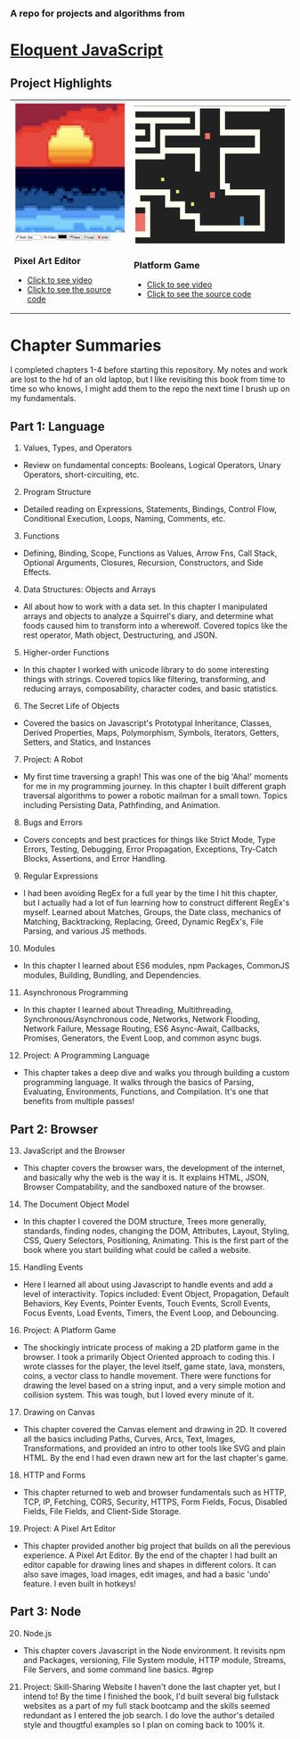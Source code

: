 ### A repo for projects and algorithms from
#  [Eloquent JavaScript](https://eloquentjavascript.net/)


## Project Highlights


<table><tbody><tr><td>
<img src='./public/pixel-art.png' height='250px'>

### Pixel Art Editor
- [Click to see video](https://twitter.com/CalebtheWood/status/1573384018569183233)
- [Click to see the source code](https://github.com/calebthewood/eloquentJS/blob/main/ch17-Game/scripts/game.js)

</td><td>

<img src='./public/platform-game.png' height='250px'>

### Platform Game
- [Click to see video](https://twitter.com/CalebtheWood/status/1571228695385481216)
- [Click to see the source code](https://github.com/calebthewood/eloquentJS/blob/main/ch19-PixelArtEditor/index.js)

</td></tr></tbody></table>




# Chapter Summaries
I completed chapters 1-4 before starting this repository. My notes and work are lost to the hd of an old laptop, but I like revisiting this book from time to time so who knows, I might add them to the repo the next time I brush up on my fundamentals.

## Part 1: Language
1. Values, Types, and Operators
- Review on fundamental concepts: Booleans, Logical Operators, Unary Operators, short-circuiting, etc.
2. Program Structure
- Detailed reading on Expressions, Statements, Bindings, Control Flow, Conditional Execution, Loops, Naming, Comments, etc.
3. Functions
- Defining, Binding, Scope, Functions as Values, Arrow Fns, Call Stack, Optional Arguments, Closures, Recursion, Constructors, and Side Effects.
4. Data Structures: Objects and Arrays
- All about how to work with a data set. In this chapter I manipulated arrays and objects to analyze a Squirrel's diary, and determine what foods caused him to transform into a wherewolf. Covered topics like the rest operator, Math object, Destructuring, and JSON.
5. Higher-order Functions
- In this chapter I worked with unicode library to do some interesting things with strings. Covered topics like filtering, transforming, and reducing arrays, composability, character codes, and basic statistics.
6. The Secret Life of Objects
- Covered the basics on Javascript's Prototypal Inheritance, Classes, Derived Properties, Maps, Polymorphism, Symbols, Iterators, Getters, Setters, and Statics, and Instances
7. Project: A Robot
- My first time traversing a graph! This was one of the big 'Aha!' moments for me in my programming journey. In this chapter I built different graph traversal algorithms to power a robotic mailman for a small town.  Topics including Persisting Data, Pathfinding, and Animation.
8. Bugs and Errors
- Covers concepts and best practices for things like Strict Mode, Type Errors, Testing, Debugging, Error Propagation, Exceptions, Try-Catch Blocks, Assertions, and Error Handling.
9. Regular Expressions
- I had been avoiding RegEx for a full year by the time I hit this chapter, but I actually had a lot of fun learning how to construct different RegEx's myself. Learned about Matches, Groups, the Date class, mechanics of Matching, Backtracking, Replacing, Greed, Dynamic RegEx's, File Parsing, and various JS methods.
10. Modules
- In this chapter I learned about ES6 modules, npm Packages, CommonJS modules, Building, Bundling, and Dependencies.
11. Asynchronous Programming
- In this chapter I learned about Threading, Multithreading, Synchronous/Asynchronous code, Networks, Network Flooding, Network Failure, Message Routing, ES6 Async-Await, Callbacks, Promises, Generators, the Event Loop, and common async bugs.
12. Project: A Programming Language
- This chapter takes a deep dive and walks you through building a custom programming language. It walks through the basics of Parsing, Evaluating, Environments, Functions, and Compilation. It's one that benefits from multiple passes!
## Part 2: Browser
13. JavaScript and the Browser
- This chapter covers the browser wars, the development of the internet, and basically why the web is the way it is. It explains HTML, JSON, Browser Compatability, and the sandboxed nature of the browser.
14. The Document Object Model
- In this chapter I covered the DOM structure, Trees more generally, standards, finding nodes, changing the DOM, Attributes, Layout, Styling, CSS, Query Selectors, Positioning, Animating. This is the first part of the book where you start building what could be called a website.
15. Handling Events
- Here I learned all about using Javascript to handle events and add a level of interactivity. Topics included: Event Object, Propagation, Default Behaviors, Key Events, Pointer Events, Touch Events, Scroll Events, Focus Events, Load Events, Timers, the Event Loop, and Debouncing.
16. Project: A Platform Game
- The shockingly intricate process of making a 2D platform game in the browser. I took a primarily Object Oriented approach to coding this. I wrote classes for the player, the level itself, game state, lava, monsters, coins, a vector class to handle movement. There were functions for drawing the level based on a string input, and a very simple motion and collision system. This was tough, but I loved every minute of it.
17. Drawing on Canvas
- This chapter covered the Canvas element and drawing in 2D. It covered all the basics including Paths, Curves, Arcs, Text, Images, Transformations, and provided an intro to other tools like SVG and plain HTML. By the end I had even drawn new art for the last chapter's game.
18. HTTP and Forms
- This chapter returned to web and browser fundamentals such as HTTP, TCP, IP, Fetching, CORS, Security, HTTPS, Form Fields, Focus, Disabled Fields, File Fields, and Client-Side Storage.
19. Project: A Pixel Art Editor
- This chapter provided another big project that builds on all the perevious experience. A Pixel Art Editor. By the end of the chapter I had built an editor capable for drawing lines and shapes in different colors. It can also save images, load images, edit images, and had a basic 'undo' feature. I even built in hotkeys!
## Part 3: Node
20. Node.js
- This chapter covers Javascript in the Node environment. It revisits npm and Packages, versioning, File System module, HTTP module, Streams, File Servers, and some command line basics. #grep
21. Project: Skill-Sharing Website
I haven't done the last chapter yet, but I intend to! By the time I finished the book, I'd built several big fullstack websites as a part of my full stack bootcamp and the skills seemed redundant as I entered the job search. I do love the author's detailed style and thougtful examples so I plan on coming back to 100% it.

